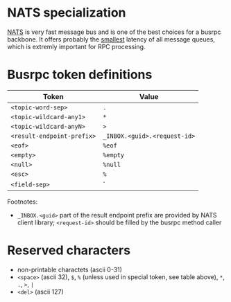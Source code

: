 
# NATS specialization

[NATS](#https://nats.io/) is very fast message bus and is one of the best choices for a busrpc backbone. It offers probably the [smallest](https://bravenewgeek.com/benchmarking-message-queue-latency/) latency of all message queues, which is extremly important for RPC processing.

# Busrpc token definitions

| Token                      | Value                        |
| -------------------------- | ---------------------------- |
| `<topic-word-sep>`         | `.`                          |
| `<topic-wildcard-any1>`    | `*`                          |
| `<topic-wildcard-anyN>`    | `>`                          |
| `<result-endpoint-prefix>` | `_INBOX.<guid>.<request-id>` | 
| `<eof>`                    | `%eof`                       |
| `<empty>`                  | `%empty`                     |
| `<null>`                   | `%null`                      |
| `<esc>`                    | `%`                          |
| `<field-sep>`              | `|`                          |

Footnotes:
* `_INBOX.<guid>` part of the result endpoint prefix are provided by NATS client library; `<request-id>` should be filled by the busrpc method caller

# Reserved characters

* non-printable charactets (ascii 0-31)
* `<space>` (ascii 32), `$`, `%` (unless used in special token, see table above), `*`, `.`, `>`, `|`
* `<del>` (ascii 127)
